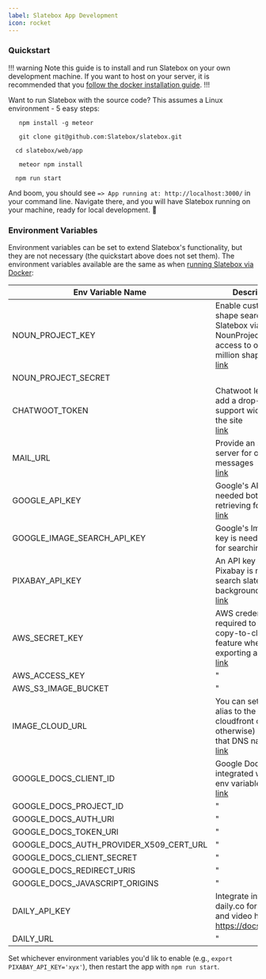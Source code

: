 ```yaml
---
label: Slatebox App Development
icon: rocket
---
```


### Quickstart

!!! warning
Note this guide is to install and run Slatebox on your own development machine. If you want to host on your server, it is recommended that you [follow the docker installation guide](../Installation/install-with-docker.md).
!!!

Want to run Slatebox with the source code? This assumes a Linux environment - 5 easy steps:

```
   npm install -g meteor
```

```
   git clone git@github.com:Slatebox/slatebox.git
```

```
  cd slatebox/web/app
```

```
   meteor npm install
```

```
  npm run start
```

And boom, you should see `=> App running at: http://localhost:3000/` in your command line. Navigate there, and you will have Slatebox running on your machine, ready for local development. :muscle:

### Environment Variables

Environment variables can be set to extend Slatebox's functionality, but they are not necessary (the quickstart above does not set them). The environment variables available are the same as when [running Slatebox via Docker](../Installation/install-with-docker.md):

| Env Variable Name                       | Description                                                                                                                                                                          |
| --------------------------------------- | ------------------------------------------------------------------------------------------------------------------------------------------------------------------------------------ |
| NOUN_PROJECT_KEY                        | Enable custom shape searching in Slatebox via the NounProject. It has access to over 3 million shapes. <br/> [link](https://thenounproject.com/developers/)                          |
| NOUN_PROJECT_SECRET                     |
| CHATWOOT_TOKEN                          | Chatwoot lets you add a drop-in support widget to the site <br/> [link](https://www.chatwoot.com/)                                                                                   |
| MAIL_URL                                | Provide an smtp mail server for outgoing messages <br/> [link](https://help.mailgun.com/hc/en-us/articles/203380100-Where-Can-I-Find-My-API-Key-and-SMTP-Credentials-)               |
| GOOGLE_API_KEY                          | Google's API key is needed both for retrieving fonts <br/> [link](https://developers.google.com/custom-search/v1/overview?hl=ro)                                                     |
| GOOGLE_IMAGE_SEARCH_API_KEY             | Google's Image API key is needed both for searching images                                                                                                                           |
| PIXABAY_API_KEY                         | An API key from Pixabay is needed to search slate background images <br/> [link](https://pixabay.com/)                                                                               |
| AWS_SECRET_KEY                          | AWS credentials are required to use the copy-to-cloud-url feature when exporting a slate <br/> [link](https://docs.aws.amazon.com/general/latest/gr/aws-sec-cred-types.html)         |
| AWS_ACCESS_KEY                          | "                                                                                                                                                                                    |
| AWS_S3_IMAGE_BUCKET                     | "                                                                                                                                                                                    |
| IMAGE_CLOUD_URL                         | You can set up an alias to the cloudfront cdn (or otherwise) and use that DNS name here <br/> [link](https://docs.aws.amazon.com/AmazonCloudFront/latest/DeveloperGuide/CNAMEs.html) |
| GOOGLE_DOCS_CLIENT_ID                   | Google Docs can be integrated with these env variables <br/> [link](https://developers.google.com/docs/api/how-tos/overview)                                                         |
| GOOGLE_DOCS_PROJECT_ID                  | "                                                                                                                                                                                    |
| GOOGLE_DOCS_AUTH_URI                    | "                                                                                                                                                                                    |
| GOOGLE_DOCS_TOKEN_URI                   | "                                                                                                                                                                                    |
| GOOGLE_DOCS_AUTH_PROVIDER_X509_CERT_URL | "                                                                                                                                                                                    |
| GOOGLE_DOCS_CLIENT_SECRET               | "                                                                                                                                                                                    |
| GOOGLE_DOCS_REDIRECT_URIS               | "                                                                                                                                                                                    |
| GOOGLE_DOCS_JAVASCRIPT_ORIGINS          | "                                                                                                                                                                                    |
| DAILY_API_KEY                           | Integrate into daily.co for audio and video huddles <br/> https://docs.daily.co/                                                                                                     |
| DAILY_URL                               | "                                                                                                                                                                                    |

Set whichever environment variables you'd lik to enable (e.g., `export PIXABAY_API_KEY='xyx'`), then restart the app with `npm run start`.
